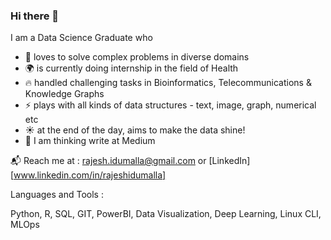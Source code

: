 ### Hi there 👋

<!--
**rajeshidumalla/rajeshidumalla** is a ✨ _special_ ✨ repository because its `README.md` (this file) appears on your GitHub profile.

Here are some ideas to get you started:

- 🔭 I’m currently working on ...
- 🌱 I’m currently learning ...
- 👯 I’m looking to collaborate on ...
- 🤔 I’m looking for help with ...
- 💬 Ask me about ...
- 📫 How to reach me: ...
- 😄 Pronouns: ...
- ⚡ Fun fact: ...
-->
I am a Data Science Graduate who
- 💪 loves to solve complex problems in diverse domains
- 🌍 is currently doing internship in the field of Health
- 🔥 handled challenging tasks in Bioinformatics, Telecommunications & Knowledge Graphs
- ⚡ plays with all kinds of data structures - text, image, graph, numerical etc
- ☀️ at the end of the day, aims to make the data shine!
- 📝 I am thinking write at Medium

📬 Reach me at : rajesh.idumalla@gmail.com or [LinkedIn][www.linkedin.com/in/rajeshidumalla]

Languages and Tools :

Python, R, SQL, GIT, PowerBI, Data Visualization, Deep Learning, Linux CLI, MLOps
